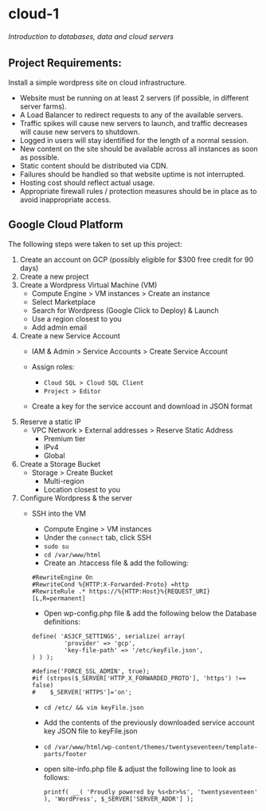 # cloud-1

###### Introduction to databases, data and cloud servers

## Project Requirements:

Install a simple wordpress site on cloud infrastructure.

   - Website must be running on at least 2 servers (if possible, in different server farms).
   - A Load Balancer to redirect requests to any of the available servers.
   - Traffic spikes will cause new servers to launch, and traffic decreases will cause new servers to shutdown.
   - Logged in users will stay identified for the length of a normal session.
   - New content on the site should be available across all instances as soon as possible.
   - Static content should be distributed via CDN.
   - Failures should be handled so that website uptime is not interrupted.
   - Hosting cost should reflect actual usage.
   - Appropriate firewall rules / protection measures should be in place as to avoid inappropriate access.

## Google Cloud Platform

The following steps were taken to set up this project:

   1. Create an account on GCP (possibly eligible for $300 free credit for 90 days)
   2. Create a new project
   3. Create a Wordpress Virtual Machine (VM)
      - Compute Engine > VM instances > Create an instance
      - Select Marketplace
      - Search for Wordpress (Google Click to Deploy) & Launch
	   - Use a region closest to you
	   - Add admin email 
   4. Create a new Service Account
      - IAM & Admin > Service Accounts > Create Service Account
      - Assign roles:
        	
		- `Cloud SQL > Cloud SQL Client`
		- `Project > Editor`
      - Create a key for the service account and download in JSON format
   5. Reserve a static IP
      - VPC Network > External addresses > Reserve Static Address
		   - Premium tier
		   - IPv4
		   - Global
   6. Create a Storage Bucket
      - Storage > Create Bucket
		- Multi-region
		- Location closest to you
   7. Configure Wordpress & the server
      - SSH into the VM
         - Compute Engine > VM instances
         - Under the `connect` tab, click SSH
         - `sudo su`
         - `cd /var/www/html`
         - Create an .htaccess file & add the following:
         
         ```
         #RewriteEngine On
         #RewriteCond %{HTTP:X-Forwarded-Proto} =http
         #RewriteRule .* https://%{HTTP:Host}%{REQUEST_URI} [L,R=permanent]
         ```
         - Open wp-config.php file & add the following below the Database definitions:
         
         ```
         define( 'AS3CF_SETTINGS', serialize( array(
                  'provider' => 'gcp',
                  'key-file-path' => '/etc/keyFile.json',
         ) ) );
      
         #define('FORCE_SSL_ADMIN', true);
         #if (strpos($_SERVER['HTTP_X_FORWARDED_PROTO'], 'https') !== false)
         #    $_SERVER['HTTPS']='on';
         ```
         - `cd /etc/ && vim keyFile.json`
         - Add the contents of the previously downloaded service account key JSON file to keyFile.json
         - `cd /var/www/html/wp-content/themes/twentyseventeen/template-parts/footer`
         - open site-info.php file & adjust the following line to look as follows:
	 
	 		`printf( __( 'Proudly powered by %s<br>%s', 'twentyseventeen' ), 'WordPress', $_SERVER['SERVER_ADDR'] );`
			
    
           
	
     
       
